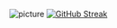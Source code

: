 ![picture](https://avatars.mds.yandex.net/get-images-cbir/372669/b30573g8RpEwAPTDw9LVkQ4566/ocr)
[![GitHub Streak](https://github-readme-streak-stats.herokuapp.com/?user=xXdatelXx&theme=dark)](https://git.io/streak-stats)
